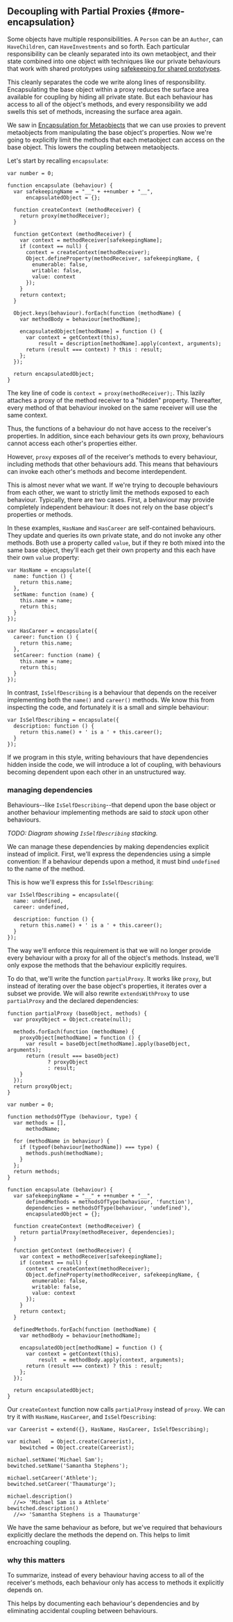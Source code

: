 ## Decoupling with Partial Proxies {#more-encapsulation}

Some objects have multiple responsibilities. A `Person` can be an `Author`, can `HaveChildren`, can `HaveInvestments` and so forth. Each particular responsibility can be cleanly separated into its own metaobject, and their state combined into one object with techniques like our private behaviours that work with shared prototypes using [safekeeping for shared prototypes](#safekeeping-shared-prototypes).

This cleanly separates the code we write along lines of responsibility. Encapsulating the base object within a proxy reduces the surface area available for coupling by hiding all private state. But each behaviour has access to all of the object's methods, and every responsibility we add swells this set of methods, increasing the surface area again.

We saw in [Encapsulation for Metaobjects](#encapsulation-for-metaobjects) that we can use proxies to prevent metaobjects from manipulating the base object's properties. Now we're going to explicitly limit the methods that each metaobject can access on the base object. This lowers the coupling between metaobjects.

Let's start by recalling `encapsulate`:

~~~~~~~~
var number = 0;

function encapsulate (behaviour) {
  var safekeepingName = "__" + ++number + "__",
      encapsulatedObject = {};

  function createContext (methodReceiver) {
    return proxy(methodReceiver);
  }

  function getContext (methodReceiver) {
    var context = methodReceiver[safekeepingName];
    if (context == null) {
      context = createContext(methodReceiver);
      Object.defineProperty(methodReceiver, safekeepingName, {
        enumerable: false,
        writable: false,
        value: context
      });
    }
    return context;
  }

  Object.keys(behaviour).forEach(function (methodName) {
    var methodBody = behaviour[methodName];

    encapsulatedObject[methodName] = function () {
      var context = getContext(this),
          result = description[methodName].apply(context, arguments);
      return (result === context) ? this : result;
    };
  });

  return encapsulatedObject;
}
~~~~~~~~

The key line of code is `context = proxy(methodReceiver);`. This lazily attaches a proxy of the method receiver to a "hidden" property. Thereafter, every method of that behaviour invoked on the same receiver will use the same context.

Thus, the functions of a behaviour do not have access to the receiver's properties. In addition, since each behaviour gets its own proxy, behaviours cannot access each other's properties either.

However, `proxy` exposes *all* of the receiver's methods to every behaviour, including methods that other behaviours add. This means that behaviours can invoke each other's methods and become interdependent.

This is almost never what we want. If we're trying to decouple behaviours from each other, we want to strictly limit the methods exposed to each behaviour. Typically, there are two cases. First, a behaviour may provide completely independent behaviour: It does not rely on the base object's properties or methods.

In these examples, `HasName` and `HasCareer` are self-contained behaviours. They update and queries its own private state, and do not invoke any other methods. Both use a property called `value`, but if they re both mixed into the same base object, they'll each get their own property and this each have their own `value` property:

~~~~~~~~
var HasName = encapsulate({
  name: function () {
    return this.name;
  },
  setName: function (name) {
    this.name = name;
    return this;
  }
});

var HasCareer = encapsulate({
  career: function () {
    return this.name;
  },
  setCareer: function (name) {
    this.name = name;
    return this;
  }
});
~~~~~~~~

In contrast, `IsSelfDescribing` is a behaviour that depends on the receiver implementing both the `name()` and `career()` methods. We know this from inspecting the code, and fortunately it is a small and simple behaviour:

~~~~~~~~
var IsSelfDescribing = encapsulate({
  description: function () {
    return this.name() + ' is a ' + this.career();
  }
});
~~~~~~~~

If we program in this style, writing behaviours that have dependencies hidden inside the code, we will introduce a lot of coupling, with behaviours becoming dependent upon each other in an unstructured way.

### managing dependencies

Behaviours--like `IsSelfDescribing`--that depend upon the base object or another behaviour implementing methods are said to *stack* upon other behaviours.

*TODO: Diagram showing `IsSelfDescribing` stacking.*

We can manage these dependencies by making dependencies explicit instead of implicit. First, we'll express the dependencies using a simple convention: If a behaviour depends upon a method, it must bind `undefined` to the name of the method.

This is how we'll express this for `IsSelfDescribing`:

~~~~~~~~
var IsSelfDescribing = encapsulate({
  name: undefined,
  career: undefined,

  description: function () {
    return this.name() + ' is a ' + this.career();
  }
});
~~~~~~~~

The way we'll enforce this requirement is that we will no longer provide every behaviour with a proxy for all of the object's methods. Instead, we'll only expose the methods that the behaviour explicitly requires.

To do that, we'll write the function `partialProxy`. It works like `proxy`, but instead of iterating over the base object's properties, it iterates over a subset we provide. We will also rewrite `extendsWithProxy` to use `partialProxy` and the declared dependencies:

~~~~~~~~
function partialProxy (baseObject, methods) {
  var proxyObject = Object.create(null);

  methods.forEach(function (methodName) {
    proxyObject[methodName] = function () {
      var result = baseObject[methodName].apply(baseObject, arguments);
      return (result === baseObject)
             ? proxyObject
             : result;
    }
  });
  return proxyObject;
}

var number = 0;

function methodsOfType (behaviour, type) {
  var methods = [],
      methodName;

  for (methodName in behaviour) {
    if (typeof(behaviour[methodName]) === type) {
      methods.push(methodName);
    }
  };
  return methods;
}

function encapsulate (behaviour) {
  var safekeepingName = "__" + ++number + "__",
      definedMethods = methodsOfType(behaviour, 'function'),
      dependencies = methodsOfType(behaviour, 'undefined'),
      encapsulatedObject = {};

  function createContext (methodReceiver) {
    return partialProxy(methodReceiver, dependencies);
  }

  function getContext (methodReceiver) {
    var context = methodReceiver[safekeepingName];
    if (context == null) {
      context = createContext(methodReceiver);
      Object.defineProperty(methodReceiver, safekeepingName, {
        enumerable: false,
        writable: false,
        value: context
      });
    }
    return context;
  }

  definedMethods.forEach(function (methodName) {
    var methodBody = behaviour[methodName];

    encapsulatedObject[methodName] = function () {
      var context = getContext(this),
          result  = methodBody.apply(context, arguments);
      return (result === context) ? this : result;
    };
  });

  return encapsulatedObject;
}
~~~~~~~~

Our `createContext` function now calls `partialProxy` instead of `proxy`. We can try it with `HasName`, `HasCareer`, and `IsSelfDescribing`:

~~~~~~~~
var Careerist = extend({}, HasName, HasCareer, IsSelfDescribing);

var michael   = Object.create(Careerist),
    bewitched = Object.create(Careerist);

michael.setName('Michael Sam');
bewitched.setName('Samantha Stephens');

michael.setCareer('Athlete');
bewitched.setCareer('Thaumaturge');

michael.description()
  //=> 'Michael Sam is a Athlete'
bewitched.description()
  //=> 'Samantha Stephens is a Thaumaturge'
~~~~~~~~

We have the same behaviour as before, but we've required that behaviours explicitly declare the methods the depend on. This helps to limit encroaching coupling.

### why this matters

To summarize, instead of every behaviour having access to all of the receiver's methods, each behaviour only has access to methods it explicitly depends on.

This helps by documenting each behaviour's dependencies and by eliminating accidental coupling between behaviours.